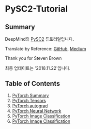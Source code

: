 # PySC2-Tutorial

## Summary
DeepMind의 [PySC2](https://github.com/deepmind/pysc2) 튜토리얼입니다.

Translate by Reference: [GitHub](https://github.com/skjb/pysc2-tutorial), [Medium](https://chatbotslife.com/building-a-basic-pysc2-agent-b109cde1477c)

Thank you for Steven Brown

최종 업데이트는 '2018.11.22'입니다.

## Table of Contents
1. [PyTorch Summary](https://yudonggeun.github.io/2019/04/11/PyTorch-Summary.html)
2. [PyTorch Tensors](https://yudonggeun.github.io/2019/04/12/PyTorch-Tensors.html)
3. [PyTorch autograd](https://yudonggeun.github.io/2019/04/13/PyTorch-Autograd.html)
4. [PyTorch Neural Network](https://yudonggeun.github.io/2019/04/14/PyTorch-Neural-Network.html)
5. [PyTorch Image Classification](https://yudonggeun.github.io/2019/04/15/PyTorch-Image-Classification.html)
6. [PyTorch Image Classification](https://yudonggeun.github.io/2019/04/16/PyTorch-Transfer-Learning.html)
